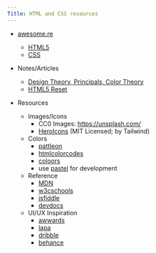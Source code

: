 ```yaml
---
Title: HTML and CSS resources
---
```


* [awesome.re](https://awesome.re)
  * [HTML5](https://github.com/diegocard/awesome-html5#readme)
  * [CSS](https://github.com/awesome-css-group/awesome-css#readme)

* Notes/Articles
  * [Design Theory, Principals, Color Theory](https://www.bantialbumproofing.com/blog/design-elements-principals-and-color-theory)
  * [HTML5 Reset](http://html5doctor.com/html-5-reset-stylesheet/)

* Resources

  * Images/Icons
    * CC0 Images: <https://unsplash.com/>
    * [HeroIcons](https://heroicons.com/) (MIT Licensed; by Tailwind)
  * Colors
    * [pattleon](https://paletton.com)
    * [htmlcolorcodes](https://htmlcolorcodes.com/)
    * [coloors](https://coolors.co/)
    * use [pastel](https://github.com/sharkdp/pastel) for development
  * Reference
    * [MDN](https://developer.mozilla.org/en-US/)
    * [w3cschools](https://www.w3schools.com/)
    * [jsfiddle](https://jsfiddle.net/)
    * [devdocs](https://devdocs.io/)
  * UI/UX Inspiration
    * [awwards](https://www.awwwards.com/)
    * [lapa](https://www.lapa.ninja/)
    * [dribble](https://dribbble.com/)
    * [behance](https://www.behance.net/)
